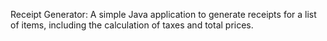 Receipt Generator:
A simple Java application to generate receipts for a list of items, including the calculation of taxes and total prices.
